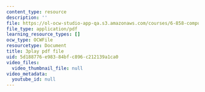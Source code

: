 ```yaml
---
content_type: resource
description: ''
file: https://ol-ocw-studio-app-qa.s3.amazonaws.com/courses/6-858-computer-systems-security-fall-2014/5d188776e98384bfc896c212139a1ca0_MT7X17ZRo1U.pdf
file_type: application/pdf
learning_resource_types: []
ocw_type: OCWFile
resourcetype: Document
title: 3play pdf file
uid: 5d188776-e983-84bf-c896-c212139a1ca0
video_files:
  video_thumbnail_file: null
video_metadata:
  youtube_id: null
---
```

